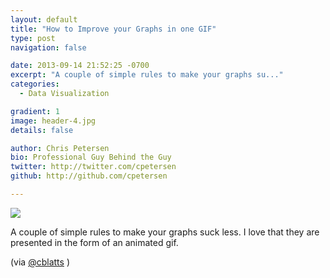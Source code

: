 ```yaml
---
layout: default
title: "How to Improve your Graphs in one GIF"
type: post
navigation: false

date: 2013-09-14 21:52:25 -0700
excerpt: "A couple of simple rules to make your graphs su..."
categories:
  - Data Visualization

gradient: 1
image: header-4.jpg
details: false

author: Chris Petersen
bio: Professional Guy Behind the Guy
twitter: http://twitter.com/cpetersen
github: http://github.com/cpetersen

---
```



  ![](/attachments/463c6179943f63e4fd157fadf83eedf0/image.png)  

 A couple of simple rules to make your graphs suck less. I love that they are presented in the form of an animated gif. 

 (via  [@cblatts](https://twitter.com/cblatts/status/378708665966292992) ) 
